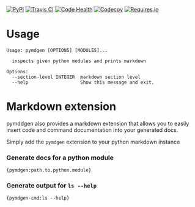 [![PyPI](https://img.shields.io/pypi/v/pymdgen.svg?maxAge=3600)](https://pypi.python.org/pypi/pymdgen)
[![Travis CI](https://img.shields.io/travis/20c/pymdgen.svg?maxAge=3600)](https://travis-ci.org/20c/pymdgen)
[![Code Health](https://landscape.io/github/20c/pymdgen/master/landscape.svg?style=flat)](https://landscape.io/github/20c/pymdgen/master)
[![Codecov](https://img.shields.io/codecov/c/github/20c/pymdgen/master.svg?maxAge=3600)](https://codecov.io/github/20c/pymdgen)
[![Requires.io](https://img.shields.io/requires/github/20c/pymdgen.svg?maxAge=3600)](https://requires.io/github/20c/pymdgen/requirements)


# Usage

```
Usage: pymdgen [OPTIONS] [MODULES]...

  inspects given python modules and prints markdown

Options:
  --section-level INTEGER  markdown section level
  --help                   Show this message and exit.
```

# Markdown extension

pymddgen also provides a markdown extension that allows you to
easily insert code and command documentation into your generated
docs.

Simply add the `pymdgen` extension to your python markdown instance

### Generate docs for a python module

```
{pymdgen:path.to.python.module}
```

### Generate output for `ls --help`

```
{pymdgen-cmd:ls --help}
```
